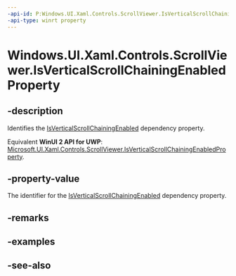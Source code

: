 ```yaml
---
-api-id: P:Windows.UI.Xaml.Controls.ScrollViewer.IsVerticalScrollChainingEnabledProperty
-api-type: winrt property
---
```


<!-- Property syntax
public Windows.UI.Xaml.DependencyProperty IsVerticalScrollChainingEnabledProperty { get; }
-->

# Windows.UI.Xaml.Controls.ScrollViewer.IsVerticalScrollChainingEnabledProperty

## -description
Identifies the [IsVerticalScrollChainingEnabled](scrollviewer_isverticalscrollchainingenabled.md) dependency property.

Equivalent **WinUI 2 API for UWP**: [Microsoft.UI.Xaml.Controls.ScrollViewer.IsVerticalScrollChainingEnabledProperty](/windows/winui/api/microsoft.ui.xaml.controls.scrollviewer.isverticalscrollchainingenabledproperty).

## -property-value
The identifier for the [IsVerticalScrollChainingEnabled](scrollviewer_isverticalscrollchainingenabled.md) dependency property.

## -remarks

## -examples

## -see-also
